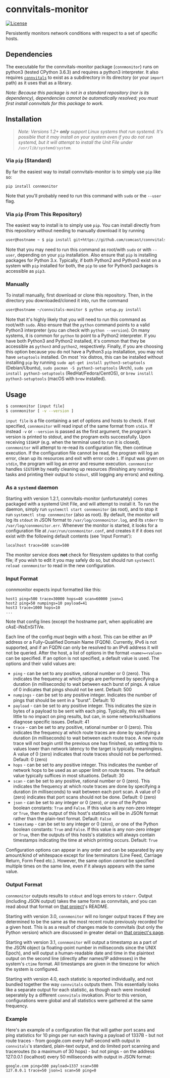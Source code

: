 # connvitals-monitor

[![License](https://img.shields.io/badge/License-Apache%202.0-blue.svg)](https://opensource.org/licenses/Apache-2.0)

Persistently monitors network conditions with respect to a set of specific hosts.

## Dependencies
The executable for the connvitals-monitor package (`connmonitor`) runs on python3 (tested CPython 3.6.3) and requires a python3 interpreter. It also requires [`connvitals`](https://github.com/comcast/connvitals) to exist as a subdirectory in its directory (or your `import` path) as it uses that as a library.

*Note: Because this package is not in a standard repository (nor is its dependency), dependencies cannot be automatically resolved; you must first install connvitals for this package to work.*

## Installation
> *Note: Versions 1.2+ **only** support Linux systems that run systemd. It's possible that it may install on your system even if you do not run systemd, but it will attempt to install the Unit File under `/usr/lib/systemd/system`.*

### Via `pip` (Standard)
By far the easiest way to install connvitals-monitor is to simply use `pip` like so:
```
pip install connmonitor
```
Note that you'll probably need to run this command with `sudo` or the `--user` flag.

### Via `pip` (From This Repository)
The easiest way to install is to simply use `pip`. You can install directly from this repository without needing to manually download it by running
```bash
user@hostname ~ $ pip install git+https://github.com/comcast/connvitals-monitor.git#egg=connmonitor
```
Note that you may need to run this command as root/with `sudo` or with `--user`, depending on your `pip` installation. Also ensure that `pip` is installing packages for Python 3.x. Typically, if both Python2 and Python3 exist on a system with `pip` installed for both, the `pip` to use for Python3 packages is accessible as `pip3`.

### Manually
To install manually, first download or clone this repository. Then, in the directory you downloaded/cloned it into, run the command
```bash
user@hostname ~/connvitals-monitor $ python setup.py install
```
Note that it's highly likely that you will need to run this command as root/with `sudo`. Also ensure that the `python` command points to a valid Python3 interpreter (you can check with `python --version`). On many systems, it is common for `python` to point to a Python2 interpreter. If you have both Python3 and Python2 installed, it's common that they be accessible as `python3` and `python2`, respectively.
Finally, if you are choosing this option because you do not have a Python3 `pip` installation, you may not have `setuptools` installed. On most 'nix distros, this can be installed without installing `pip` by running `sudo apt-get install python3-setuptools` (Debian/Ubuntu), `sudo pacman -S python3-setuptools` (Arch), `sudo yum install python3-setuptools` (RedHat/Fedora/CentOS), or `brew install python3-setuptools` (macOS with `brew` installed).

## Usage
```bash
$ connmonitor [input file]
$ connmonitor [ -v --version ]
```
`input file` is a file containing a set of options and hosts to check. If not specified, `connmonitor` will read input of the same format from `stdin`. If instead `-v` or `--version` is passed as the first argument, the program's version is printed to stdout, and the program exits successfully.
Upon receiving `SIGHUP` (e.g. when the terminal used to run it is closed), `connmonitor` will attempt to re-read its configuration file, then continue execution. If the configuration file cannot be read, the program will log an error, clean up its resources and exit with error code `1`. If input was given on `stdin`, the program will log an error and resume execution.
`connmonitor` handles `SIGTERM` by neatly cleaning up resources (finishing any running tasks and printing their output to `stdout`, still logging any errors) and exiting.

### As a `systemd` daemon
Starting with version 1.2.1, connvitals-monitor (unfortunately) comes packaged with a systemd Unit File, and will attempt to install it. To run the daemon, simply run `systemctl start connmonitor` (as root), and to stop it run `systemctl stop connmonitor` (also as root). By default, the monitor will log its `stdout` in JSON format to `/var/log/connmonitor.log`, and its `stderr` to `/var/log/connmonitor.err`. Whenever the monitor is started, it looks for a configuration file at `/var/run/connmonitor.conf`, and creates it if it does not exist with the following default contents (see 'Input Format'):
```
localhost trace=500 scan=500
```
The monitor service does **not** check for filesystem updates to that config file; if you wish to edit it you may safely do so, but should run `systemctl reload connmonitor` to read in the new configuration.

### Input Format
connmonitor expects input formatted like this:
```
host1 ping=500 trace=30000 hops=40 scan=60000 json=1
host2 ping=50 numpings=10 payload=41
host3 trace=1000 hops=10
...
```
Note that config lines (except the hostname part, when applicable) are cAsE-iNsEnSiTiVe.

Each line of the config *must* begin with a host. This can be either an IP address or a Fully-Qualified Domain Name (FQDN). Currently, IPv6 is not supported, and if an FQDN can only be resolved to an IPv6 address it will not be queried.
After the host, a list of options in the format `<name>=<value>` can be specified. If an option is not specified, a default value is used. The options and their valid values are:

* `ping` - can be set to any positive, rational number or 0 (zero). This indicates the frequency at which pings are performed by specifying a duration (in milliseconds) to wait between each burst of pings. A value of 0 indicates that pings should not be sent. Default: 500
* `numpings` - can be set to any positive integer. Indicates the number of pings that should be sent in a "burst". Default: 10
* `payload` - can be set to any positive integer. This indicates the size in bytes of a payload to be sent with each ping. Typically, this will have little to no impact on ping results, but can, in some networks/situations diagnose specific issues. Default: 41
* `trace` - can be set to any positive, rational number or 0 (zero). This indicates the frequency at which route traces are done by specifying a duration (in milliseconds) to wait between each route trace. A new route trace will not begin until the previous one has finished, so setting this to values lower than network latency to the target is typically meaningless. A value of 0 (zero) indicates that route traces should not be performed. Default: 0 (zero)
* `hops` - can be set to any positive integer. This indicates the number of network hops to be used as an upper limit on route traces. The default value typically suffices in most situations. Default: 30
* `scan` - can be set to any positive, rational number or 0 (zero). This indicates the frequency at which route traces are done by specifying a duration (in milliseconds) to wait between each port scan. A value of 0 (zero) indicates that port scans should not be done. Default: 0 (zero)
* `json` - can be set to any integer or 0 (zero), _or_ one of the Python boolean constants: `True` and `False`. If this value is any non-zero integer or `True`, then the output of this host's statistics will be in JSON format rather than the plain-text format. Default: `False`
* `timestamp` - can be set to any integer or 0 (zero), _or_ one of the Python boolean constants: `True` and `False`. If this value is any non-zero integer or `True`, then the outputs of this hosts's statistics will always contain timestamps indicating the time at which printing occurs. Default: `True`

Configuration options can appear in any order and can be separated by any amount/kind of whitespace except for line terminators (Line Feed, Carriage Return, Form Feed etc.). However, the same option _cannot_ be specified multiple times on the same line, even if it always appears with the same value.


### Output Format
`connmonitor` outputs results to `stdout` and logs errors to `stderr`. Output (including JSON output) takes the same form as connvitals, and you can read about that format on [that project](https://github.com/comcast/connvitals)'s README.

Starting with version 3.0, `connmonitor` will no longer output traces if they are determined to be the same as the most recent route previously recorded for a given host. This is as a result of changes made to connvitals (but only the Python version) which are discussed in greater detail on [that project's page](https://github.com/comcast/connvitals).

Starting with version 3.1, `connmonitor` will output a timestamp as a part of the JSON object (a floating-point number in milliseconds since the UNIX Epoch), and will output a human-readable date and time in the plaintext output on the second line (directly after names/IP addresses) in the system's `ctime` format. All timestamps are given in the timezone for which the system is configured.

Starting with version 4.0, each statistic is reported individually, and not bundled together the way `connvitals` outputs them. This essentially looks like a separate output for each statistic, as though each were invoked seperately by a different `connvitals` invokation. Prior to this version, configurations were global and all statistics were gathered at the same frequency.


### Example
Here's an example of a configuration file that will gather port scans and ping statistics for 10 pings per run each having a payload of 1337B - but not route traces - from google.com every half-second with output in `connvitals`'s standard, plain-text output, and do limited port scanning and traceroutes (to a maximum of 30 hops) - but not pings - on the address 127.0.0.1 (localhost) every 50 milliseconds with output in JSON format:
```
google.com ping=500 payload=1337 scan=500
127.0.0.1 trace=50 json=1 scan=50 ping=0
```
